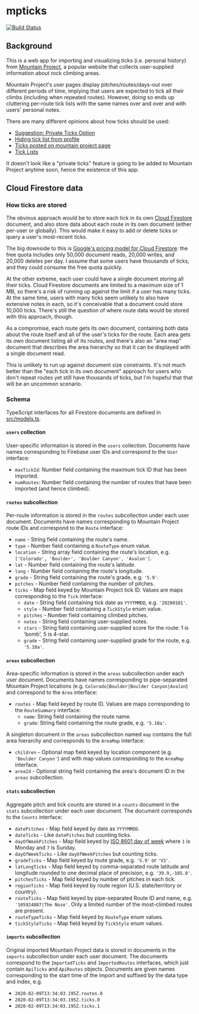 # mpticks

[![Build Status](https://travis-ci.org/derat/mpticks.svg?branch=master)](https://travis-ci.org/derat/mpticks)

## Background

This is a web app for importing and visualizing ticks (i.e. personal history)
from [Mountain Project], a popular website that collects user-supplied
information about rock climbing areas.

Mountain Project's user pages display pitches/routes/days-out over different
periods of time, implying that users are expected to tick all their climbs
(including when repeated routes). However, doing so ends up cluttering per-route
tick lists with the same names over and over and with users' personal notes.

There are many different opinions about how ticks should be used:

*   [Suggestion: Private Ticks Option]
*   [Hiding tick list from profile]
*   [Ticks posted on mountain project page]
*   [Tick Lists]

It doesn't look like a "private ticks" feature is going to be added to Mountain
Project anytime soon, hence the existence of this app.

[Mountain Project]: https://www.mountainproject.com/
[Suggestion: Private Ticks Option]: https://www.mountainproject.com/forum/topic/111808954/suggestion-private-ticks-option
[Hiding tick list from profile]: https://www.mountainproject.com/forum/topic/113634433/hiding-tick-list-from-profile
[Ticks posted on mountain project page]: https://www.mountainproject.com/forum/topic/107421753/ticks-posted-on-mountain-project-page
[Tick Lists]: https://www.mountainproject.com/forum/topic/106511221/tick-lists

## Cloud Firestore data

### How ticks are stored

The obvious approach would be to store each tick in its own [Cloud Firestore]
document, and also store data about each route in its own document (either
per-user or globally). This would make it easy to add or delete ticks or query a
user's most-recent ticks.

The big downside to this is [Google's pricing model for Cloud Firestore]: the
free quota includes only 50,000 document reads, 20,000 writes, and 20,000
deletes per day. I assume that some users have thousands of ticks, and they
could consume the free quota quickly.

At the other extreme, each user could have a single document storing all their
ticks. Cloud Firestore documents are limited to a maximum size of 1 MB, so
there's a risk of running up against the limit if a user has many ticks. At the
same time, users with many ticks seem unlikely to also have extensive notes in
each, so it's conceivable that a document could store 10,000 ticks. There's
still the question of where route data would be stored with this approach,
though.

As a compromise, each route gets its own document, containing both data about
the route itself and all of the user's ticks for the route. Each area gets its
own document listing all of its routes, and there's also an "area map" document
that describes the area hierarchy so that it can be displayed with a single
document read.

This is unlikely to run up against document size constraints. It's not much
better than the "each tick in its own document" approach for users who don't
repeat routes yet still have thousands of ticks, but I'm hopeful that that will
be an uncommon scenario.

[Cloud Firestore]: https://firebase.google.com/docs/firestore
[Google's pricing model for Cloud Firestore]: https://firebase.google.com/docs/firestore/quotas

### Schema

TypeScript interfaces for all Firestore documents are defined in
[src/models.ts](./src/models.ts).

#### `users` collection

User-specific information is stored in the `users` collection. Documents have
names corresponding to Firebase user IDs and correspond to the `User` interface:

*   `maxTickId`: Number field containing the maximum tick ID that has been
    imported.
*   `numRoutes`: Number field containing the number of routes that have been
    imported (and hence climbed).

#### `routes` subcollection

Per-route information is stored in the `routes` subcollection under each user
document. Documents have names corresponding to Mountain Project route IDs and
correspond to the `Route` interface:

*   `name` - String field containing the route's name.
*   `type` - Number field containing a `RouteType` enum value.
*   `location` - String array field containing the route's location, e.g.
    `['Colorado', 'Boulder', 'Boulder Canyon', 'Avalon']`.
*   `lat` - Number field containing the route's latitude.
*   `long` - Number field containing the route's longitude.
*   `grade` - String field containing the route's grade, e.g. `'5.9'`.
*   `pitches` - Number field containing the number of pitches.
*   `ticks` - Map field keyed by Mountain Project tick ID. Values are maps
    corresponding to the `Tick` interface:
    *   `date` - String field containing tick date as `YYYYMMDD`, e.g.
        `'20200101'`.
    *   `style` - Number field containing a `TickStyle` enum value.
    *   `pitches` - Number field containing climbed pitches.
    *   `notes` - String field containing user-supplied notes.
    *   `stars` - String field containing user-supplied score for the route: 1
        is 'bomb', 5 is 4-star.
    *   `grade` - String field containing user-supplied grade for the route,
        e.g. `'5.10a'`.

#### `areas` subcollection

Area-specific information is stored in the `areas` subcollection under each user
document. Documents have names corresponding to pipe-separated Mountain Project
locations (e.g. `Colorado|Boulder|Boulder Canyon|Avalon`) and correspond to the
`Area` interface:

*   `routes` - Map field keyed by route ID. Values are maps corresponding to the
    `RouteSummary` interface:
    *   `name`: String field containing the route name.
    *   `grade`: String field containing the route grade, e.g. `'5.10a'`.

A singleton document in the `areas` subcollection named `map` contains the full
area hierarchy and corresponds to the `AreaMap` interface:

*   `children` - Optional map field keyed by location component (e.g. `'Boulder
    Canyon'`) and with map values corresponding to the `AreaMap` interface.
*   `areaId` - Optional string field containing the area's document ID in the
    `areas` subcollection.

#### `stats` subcollection

Aggregate pitch and tick counts are stored in a `counts` document in the `stats`
subcollection under each user document. The document corresponds to the `Counts`
interface:

*   `datePitches` - Map field keyed by date as `YYYYMMDD`.
*   `dateTicks` - Like `datePitches` but counting ticks.
*   `dayOfWeekPitches` - Map field keyed by [ISO 8601 day of week] where `1` is
    Monday and `7` is Sunday.
*   `dayOfWeekTicks` - Like `dayOfWeekPitches` but counting ticks.
*   `gradeTicks` - Map field keyed by route grade, e.g. `'5.9'` or `'V3'`.
*   `latLongTicks` - Map field keyed by comma-separated route latitude and
    longitude rounded to one decimal place of precision, e.g. `'39.9,-105.0'`.
*   `pitchesTicks` - Map field keyed by number of pitches in each tick.
*   `regionTicks` - Map field keyed by route region (U.S. state/territory or
    country).
*   `routeTicks` - Map field keyed by pipe-separated Route ID and name, e.g.
    `'105924807|The Nose'`. Only a limited number of the most-climbed routes are
    present.
*   `routeTypeTicks` - Map field keyed by `RouteType` enum values.
*   `tickStyleTicks` - Map field keyed by `TickStyle` enum values.

#### `imports` subcollection

Original imported Mountain Project data is stored in documents in the `imports`
subcollection under each user document. The documents correspond to the
`ImportedTicks` and `ImportedRoutes` interfaces, which just contain `ApiTicks`
and `ApiRoutes` objects. Documents are given names corresponding to the start
time of the import and suffixed by the data type and index, e.g.

*   `2020-02-09T13:34:03.195Z.routes.0`
*   `2020-02-09T13:34:03.195Z.ticks.0`
*   `2020-02-09T13:34:03.195Z.ticks.1`

[ISO 8601 day of week]: https://en.wikipedia.org/wiki/ISO_week_date
